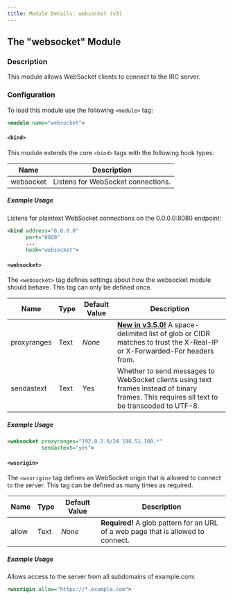 ```yaml
---
title: Module Details: websocket (v3)
---
```


## The "websocket" Module

### Description

This module allows WebSocket clients to connect to the IRC server.

### Configuration

To load this module use the following `<module>` tag:

```xml
<module name="websocket">
```

#### `<bind>`

This module extends the core `<bind>` tags with the following hook types:

Name      | Description
--------- | -----------
websocket | Listens for WebSocket connections.

##### Example Usage

Listens for plaintext WebSocket connections on the 0.0.0.0:8080 endpoint:

```xml
<bind address="0.0.0.0"
      port="8080"
      ...
      hook="websocket">
```

#### `<websocket>`

The `<websocket>` tag defines settings about how the websocket module should behave. This tag can only be defined once.

Name        | Type     | Default Value | Description
----------- | -------- | ------------- | -----------
proxyranges | Text     | *None*        | [**New in v3.5.0!**](/3/change-log/#inspircd-350) A space-delimited list of glob or CIDR matches to trust the X-Real-IP or X-Forwarded-For headers from.
sendastext  | Text     | Yes           | Whether to send messages to WebSocket clients using text frames instead of binary frames. This requires all text to be transcoded to UTF-8.

##### Example Usage

```xml
<websocket proxyranges="192.0.2.0/24 198.51.100.*"
           sendastext="yes">
```

#### `<wsorigin>`

The `<wsorigin>` tag defines an WebSocket origin that is allowed to connect to the server. This tag can be defined as many times as required.

Name  | Type | Default Value | Description
----- | ---- | ------------- | -----------
allow | Text | *None*        | **Required!** A glob pattern for an URL of a web page that is allowed to connect.

##### Example Usage

Allows access to the server from all subdomains of example.com:

```xml
<wsorigin allow="https://*.example.com">
```
